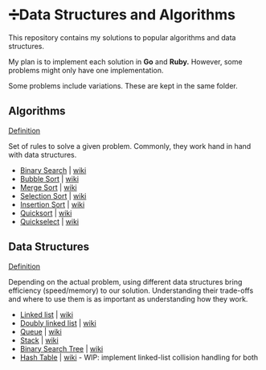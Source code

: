 # ➗Data Structures and Algorithms

This repository contains my solutions to popular algorithms and data structures.

My plan is to implement each solution in **Go** and **Ruby.** However, some problems might only have one implementation.

Some problems include variations. These are kept in the same folder.

## Algorithms

[Definition](https://en.wikipedia.org/wiki/Algorithm)

Set of rules to solve a given problem. Commonly, they work hand in hand with data structures.

- [Binary Search](https://github.com/asungur/data_structures_and_algos/tree/master/algorithms/binary_search) | [wiki](https://en.wikipedia.org/wiki/Binary_search_algorithm)
- [Bubble Sort](https://github.com/asungur/data_structures_and_algos/tree/master/algorithms/bubble_sort) | [wiki](https://en.wikipedia.org/wiki/Bubble_sort)
- [Merge Sort](https://github.com/asungur/data_structures_and_algos/tree/master/algorithms/merge_sort) | [wiki](https://en.wikipedia.org/wiki/Merge_sort)
- [Selection Sort](https://github.com/asungur/data_structures_and_algos/tree/master/algorithms/selection_sort) | [wiki](https://en.wikipedia.org/wiki/Selection_sort)
- [Insertion Sort](https://github.com/asungur/data_structures_and_algos/tree/master/algorithms/insertion_sort) | [wiki](https://en.wikipedia.org/wiki/Insertion_sort)
- [Quicksort](https://github.com/asungur/data_structures_and_algos/tree/master/algorithms/quicksort) | [wiki](https://en.wikipedia.org/wiki/Quicksort)
- [Quickselect](https://github.com/asungur/data_structures_and_algos/tree/master/algorithms/quickselect) | [wiki](https://en.wikipedia.org/wiki/Quickselect)


## Data Structures

[Definition](https://en.wikipedia.org/wiki/Data_structure)

Depending on the actual problem, using different data structures bring efficiency (speed/memory) to our solution. Understanding their trade-offs and where to use them is as important as understanding how they work.

- [Linked list](https://github.com/asungur/data_structures_and_algos/tree/master/data_structures/linked_list) | [wiki](https://en.wikipedia.org/wiki/Linked_list)
- [Doubly linked list](https://github.com/asungur/data_structures_and_algos/tree/master/data_structures/doubly_linked_list) | [wiki](https://en.wikipedia.org/wiki/Doubly_linked_list)
- [Queue](https://github.com/asungur/data_structures_and_algos/tree/master/data_structures/queue) | [wiki](https://en.wikipedia.org/wiki/Queue_(abstract_data_type))
- [Stack](https://github.com/asungur/data_structures_and_algos/tree/master/data_structures/stack) | [wiki](https://en.wikipedia.org/wiki/Stack_(abstract_data_type))
- [Binary Search Tree](https://github.com/asungur/data_structures_and_algos/tree/master/data_structures/binary_search_tree) | [wiki](https://en.wikipedia.org/wiki/Binary_search_tree)
- [Hash Table](https://github.com/asungur/data_structures_and_algos/tree/master/data_structures/hash_table) | [wiki](https://en.wikipedia.org/wiki/Hash_table) - WIP: implement linked-list collision handling for both
